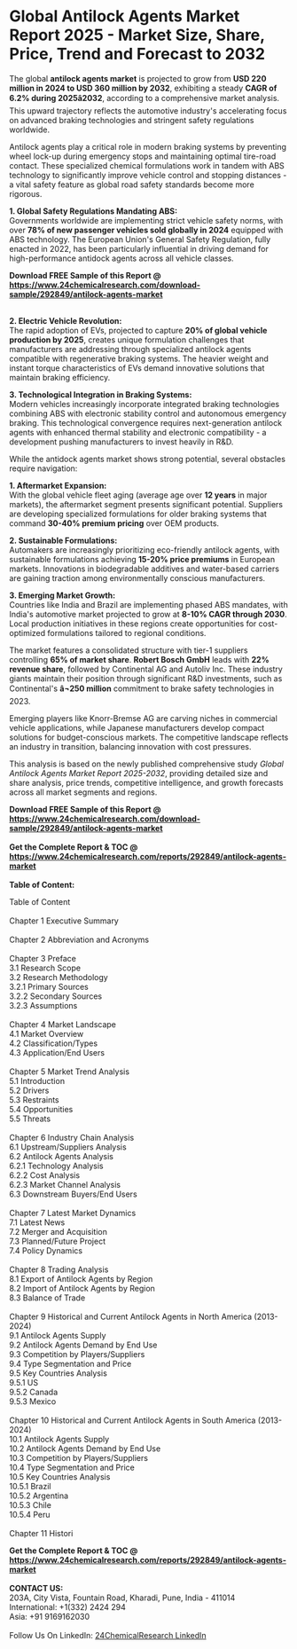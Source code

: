 <h1>Global Antilock Agents Market Report 2025 - Market Size, Share, Price, Trend and Forecast to 2032</h1><p>The global <strong>antilock agents market</strong> is projected to grow from <strong>USD 220 million in 2024 to USD 360 million by 2032</strong>, exhibiting a steady <strong>CAGR of 6.2% during 2025â2032</strong>, according to a comprehensive market analysis. This upward trajectory reflects the automotive industry's accelerating focus on advanced braking technologies and stringent safety regulations worldwide.</p><p>Antilock agents play a critical role in modern braking systems by preventing wheel lock-up during emergency stops and maintaining optimal tire-road contact. These specialized chemical formulations work in tandem with ABS technology to significantly improve vehicle control and stopping distances - a vital safety feature as global road safety standards become more rigorous.</p><p><strong>1. Global Safety Regulations Mandating ABS:</strong><br>
Governments worldwide are implementing strict vehicle safety norms, with over <strong>78% of new passenger vehicles sold globally in 2024</strong> equipped with ABS technology. The European Union's General Safety Regulation, fully enacted in 2022, has been particularly influential in driving demand for high-performance antidock agents across all vehicle classes.</p><div><b>Download FREE Sample of this Report @ 
            <a href="https://www.24chemicalresearch.com/download-sample/292849/antilock-agents-market">
            https://www.24chemicalresearch.com/download-sample/292849/antilock-agents-market</a></b></div><br><p><strong>2. Electric Vehicle Revolution:</strong><br>
The rapid adoption of EVs, projected to capture <strong>20% of global vehicle production by 2025</strong>, creates unique formulation challenges that manufacturers are addressing through specialized antilock agents compatible with regenerative braking systems. The heavier weight and instant torque characteristics of EVs demand innovative solutions that maintain braking efficiency.</p><p><strong>3. Technological Integration in Braking Systems:</strong><br>
Modern vehicles increasingly incorporate integrated braking technologies combining ABS with electronic stability control and autonomous emergency braking. This technological convergence requires next-generation antilock agents with enhanced thermal stability and electronic compatibility - a development pushing manufacturers to invest heavily in R&amp;D.</p><p>While the antidock agents market shows strong potential, several obstacles require navigation:</p><p><strong>1. Aftermarket Expansion:</strong><br>
With the global vehicle fleet aging (average age over <strong>12 years</strong> in major markets), the aftermarket segment presents significant potential. Suppliers are developing specialized formulations for older braking systems that command <strong>30-40% premium pricing</strong> over OEM products.</p><p><strong>2. Sustainable Formulations:</strong><br>
Automakers are increasingly prioritizing eco-friendly antilock agents, with sustainable formulations achieving <strong>15-20% price premiums</strong> in European markets. Innovations in biodegradable additives and water-based carriers are gaining traction among environmentally conscious manufacturers.</p><p><strong>3. Emerging Market Growth:</strong><br>
Countries like India and Brazil are implementing phased ABS mandates, with India's automotive market projected to grow at <strong>8-10% CAGR through 2030</strong>. Local production initiatives in these regions create opportunities for cost-optimized formulations tailored to regional conditions.</p><p>The market features a consolidated structure with tier-1 suppliers controlling <strong>65% of market share</strong>. <strong>Robert Bosch GmbH</strong> leads with <strong>22% revenue share</strong>, followed by Continental AG and Autoliv Inc. These industry giants maintain their position through significant R&amp;D investments, such as Continental's <strong>â¬250 million</strong> commitment to brake safety technologies in 2023.</p><p>Emerging players like Knorr-Bremse AG are carving niches in commercial vehicle applications, while Japanese manufacturers develop compact solutions for budget-conscious markets. The competitive landscape reflects an industry in transition, balancing innovation with cost pressures.</p><p>This analysis is based on the newly published comprehensive study <em>Global Antilock Agents Market Report 2025-2032</em>, providing detailed size and share analysis, price trends, competitive intelligence, and growth forecasts across all market segments and regions.</p><div><b>Download FREE Sample of this Report @ 
            <a href="https://www.24chemicalresearch.com/download-sample/292849/antilock-agents-market">
            https://www.24chemicalresearch.com/download-sample/292849/antilock-agents-market</a></b></div><br><div><b>Get the Complete Report & TOC @ 
            <a href="https://www.24chemicalresearch.com/reports/292849/antilock-agents-market">
            https://www.24chemicalresearch.com/reports/292849/antilock-agents-market</a></b></div><br>
            <b>Table of Content:</b><p>Table of Content<br />
<br />
Chapter 1 Executive Summary<br />
<br />
Chapter 2 Abbreviation and Acronyms<br />
<br />
Chapter 3 Preface<br />
3.1 Research Scope<br />
3.2 Research Methodology<br />
  3.2.1 Primary Sources<br />
  3.2.2 Secondary Sources<br />
  3.2.3 Assumptions<br />
		<br />
Chapter 4 Market Landscape<br />
4.1 Market Overview<br />
4.2 Classification/Types<br />
4.3 Application/End Users<br />
<br />
Chapter 5 Market Trend Analysis <br />
5.1 Introduction<br />
5.2 Drivers<br />
5.3 Restraints<br />
5.4 Opportunities<br />
5.5 Threats<br />
<br />
Chapter 6 Industry Chain Analysis<br />
6.1 Upstream/Suppliers Analysis<br />
6.2 Antilock Agents Analysis<br />
  6.2.1 Technology Analysis<br />
  6.2.2 Cost Analysis<br />
  6.2.3 Market Channel Analysis<br />
6.3 Downstream Buyers/End Users<br />
<br />
Chapter 7 Latest Market Dynamics<br />
7.1 Latest News<br />
7.2 Merger and Acquisition<br />
7.3 Planned/Future Project<br />
7.4 Policy Dynamics<br />
<br />
Chapter 8 Trading Analysis<br />
8.1 Export of Antilock Agents by Region<br />
8.2 Import of Antilock Agents by Region<br />
8.3 Balance of Trade<br />
<br />
Chapter 9 Historical and Current Antilock Agents in North America (2013-2024)<br />
9.1 Antilock Agents Supply <br />
9.2 Antilock Agents Demand by End Use<br />
9.3 Competition by Players/Suppliers<br />
9.4 Type Segmentation and Price<br />
9.5 Key Countries Analysis<br />
  9.5.1 US<br />
  9.5.2 Canada<br />
  9.5.3 Mexico<br />
<br />
Chapter 10 Historical and Current Antilock Agents in South America (2013-2024)<br />
10.1 Antilock Agents Supply <br />
10.2 Antilock Agents Demand by End Use<br />
10.3 Competition by Players/Suppliers<br />
10.4 Type Segmentation and Price<br />
10.5 Key Countries Analysis<br />
  10.5.1 Brazil<br />
  10.5.2 Argentina<br />
  10.5.3 Chile<br />
  10.5.4 Peru<br />
<br />
Chapter 11 Histori</p><div><b>Get the Complete Report & TOC @ 
            <a href="https://www.24chemicalresearch.com/reports/292849/antilock-agents-market">
            https://www.24chemicalresearch.com/reports/292849/antilock-agents-market</a></b></div><br><b>CONTACT US:</b><br>
            203A, City Vista, Fountain Road, Kharadi, Pune, India - 411014<br>
            International: +1(332) 2424 294<br>
            Asia: +91 9169162030 <br><br>
            Follow Us On LinkedIn: <a href="https://www.linkedin.com/company/24chemicalresearch/">24ChemicalResearch LinkedIn</a>